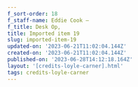 ```yaml
---
f_sort-order: 18
f_staff-name: Eddie Cook –
f_title: Desk Op,
title: Imported item 19
slug: imported-item-19
updated-on: '2023-06-21T11:02:04.144Z'
created-on: '2023-06-21T11:02:04.144Z'
published-on: '2023-06-28T14:12:18.164Z'
layout: '[credits-loyle-carner].html'
tags: credits-loyle-carner
---
```



